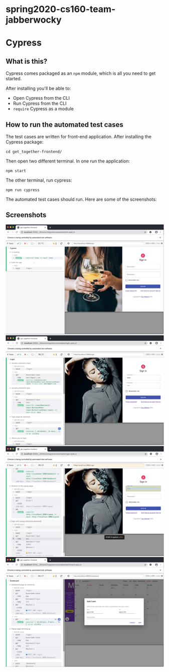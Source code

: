 # spring2020-cs160-team-jabberwocky

 # Cypress

## What is this?

Cypress comes packaged as an `npm` module, which is all you need to get started.

After installing you'll be able to:

- Open Cypress from the CLI
- Run Cypress from the CLI
- `require` Cypress as a module

## How to run the automated test cases

The test cases are written for front-end application. After installing the Cypress package:

```
cd get_together-frontend/
```

Then open two different terminal. In one run the application: 

```
npm start
```

The other terminal, run cypress: 
```
npm run cypress
```

The automated test cases should run. Here are some of the screenshots:

## Screenshots
![Example screenshot](./screenshot1.jpg)
![Example screenshot](./screenshot2.jpg)
![Example screenshot](./screenshot3.jpg)
![Example screenshot](./screenshot4.jpg)
